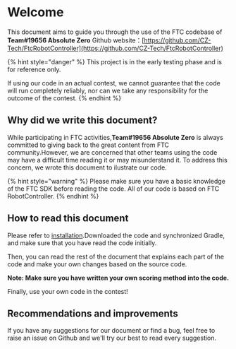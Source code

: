 # Welcome

This document aims to guide you through the use of the FTC codebase of **Team#19656 Absolute Zero**
Github website：[https://github.com/CZ-Tech/FtcRobotController](https://github.com/CZ-Tech/FtcRobotController)

{% hint style="danger" %}
This project is in the early testing phase and is for reference only.

If using our code in an actual contest, we cannot guarantee that the code will run completely reliably, nor can we take any responsibility for the outcome of the contest.
{% endhint %}

## Why did we write this document?
While participating in FTC activities,**Team#19656 Absolute Zero** is always committed to giving back to the great content from FTC community.However, we are concerned that other teams using the code may have a difficult time reading it or may misunderstand it. To address this concern, we wrote this document to ilustrate our code.

{% hint style="warning" %}
Please make sure you have a basic knowledge of the FTC SDK before reading the code. All of our code is based on FTC RobotController.
{% endhint %}

## How to read this document
Please refer to [installation](installation.md).Downloaded the code and synchronized Gradle, and make sure that you have read the code initially.

Then, you can read the rest of the document that explains each part of the code and make your own changes based on the source code.

**Note: Make sure you have written your own scoring method into the code.**

Finally, use your own code in the contest!

## Recommendations and improvements

If you have any suggestions for our document or find a bug, feel free to raise an issue on Github and we'll try our best to read every suggestion.

